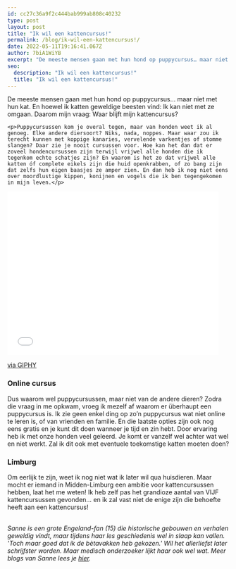 ```yaml
---
id: cc27c36a9f2c444bab999ab808c40232
type: post
layout: post
title: "Ik wil een kattencursus!"
permalink: /blog/ik-wil-een-kattencursus!/
date: 2022-05-11T19:16:41.067Z
author: 7biA1WiYB
excerpt: "De meeste mensen gaan met hun hond op puppycursus… maar niet met hun kat. En hoewel ik katten geweldige beesten vind: Ik kan niet met ze omgaan. Daarom mijn vraag: Waar blijft mijn kattencursus?  "
seo:
  description: "Ik wil een kattencursus!"
  title: "Ik wil een kattencursus!"
---
```

De meeste mensen gaan met hun hond op puppycursus… maar niet met hun kat. En hoewel ik katten geweldige beesten vind: Ik kan niet met ze omgaan. Daarom mijn vraag: Waar blijft mijn kattencursus?  

    <p>Puppycursussen kom je overal tegen, maar van honden weet ik al genoeg. Elke andere diersoort? Niks, nada, noppes. Maar waar zou ik terecht kunnen met koppige kanaries, vervelende varkentjes of stomme slangen? Daar zie je nooit cursussen voor. Hoe kan het dan dat er zoveel hondencursussen zijn terwijl vrijwel alle honden die ik tegenkom echte schatjes zijn? En waarom is het zo dat vrijwel alle katten óf complete eikels zijn die huid openkrabben, of zo bang zijn dat zelfs hun eigen baasjes ze amper zien. En dan heb ik nog niet eens over moordlustige kippen, konijnen en vogels die ik ben tegengekomen in mijn leven.</p>
<p></p>
<iframe allowfullscreen="" class="giphy-embed" frameborder="0" height="371.05263157894734" src="//giphy.com/embed/PeaT7yaHFpifK" width="480"></iframe><p></p>
<p><a href="https://giphy.com/gifs/cat-lol-angry-PeaT7yaHFpifK">via GIPHY</a></p>
<h3>Online cursus</h3>
<p>Dus waarom wel puppycursussen, maar niet van de andere dieren? Zodra die vraag in me opkwam, vroeg ik mezelf af waarom er überhaupt een puppycursus is. Ik zie geen enkel ding op zo’n puppycursus wat niet online te leren is, of van vrienden en familie. En die laatste opties zijn ook nog eens gratis en je kunt dit doen wanneer je tijd en zin hebt. Door ervaring heb ik met onze honden veel geleerd. Je komt er vanzelf wel achter wat wel en niet werkt. Zal ik dit ook met eventuele toekomstige katten moeten doen?</p>
<h3>Limburg</h3>
<p>Om eerlijk te zijn, weet ik nog niet wat ik later wil qua huisdieren. Maar mocht er iemand in Midden-Limburg een ambitie voor kattencursussen hebben, laat het me weten! Ik heb zelf pas het grandioze aantal van VIJF kattencursussen gevonden… en ik zal vast niet de enige zijn die behoefte heeft aan een kattencursus!</p>
<p><br><em>Sanne is een grote Engeland-fan (15) die historische gebouwen en verhalen geweldig vindt, maar tijdens haar les geschiedenis wel in slaap kan vallen. 'Toch maar goed dat ik de bètavakken heb gekozen.' Wil het allerliefst later schrijfster worden. Maar medisch onderzoeker lijkt haar ook wel wat. Meer blogs van Sanne lees je <a href="https://7dagen.netlify.app/users/sanne-van-der-sterren">hier</a>.</em></p>  

